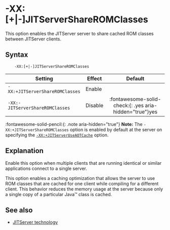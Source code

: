<!--
* Copyright (c) 2017, 2024 IBM Corp. and others
*
* This program and the accompanying materials are made
* available under the terms of the Eclipse Public License 2.0
* which accompanies this distribution and is available at
* https://www.eclipse.org/legal/epl-2.0/ or the Apache
* License, Version 2.0 which accompanies this distribution and
* is available at https://www.apache.org/licenses/LICENSE-2.0.
*
* This Source Code may also be made available under the
* following Secondary Licenses when the conditions for such
* availability set forth in the Eclipse Public License, v. 2.0
* are satisfied: GNU General Public License, version 2 with
* the GNU Classpath Exception [1] and GNU General Public
* License, version 2 with the OpenJDK Assembly Exception [2].
*
* [1] https://www.gnu.org/software/classpath/license.html
* [2] https://openjdk.org/legal/assembly-exception.html
*
* SPDX-License-Identifier: EPL-2.0 OR Apache-2.0 OR GPL-2.0-only WITH Classpath-exception-2.0 OR GPL-2.0-only WITH OpenJDK-assembly-exception-1.0
-->

# -XX:\[+|-\]JITServerShareROMClasses

This option enables the JITServer server to share cached ROM classes between JITServer clients.

## Syntax

        -XX:[+|-]JITServerShareROMClasses

| Setting                 | Effect | Default                                                                            |
|-------------------------|--------|:----------------------------------------------------------------------------------:|
|`-XX:+JITServerShareROMClasses`           | Enable |                                                                                    |
|`-XX:-JITServerShareROMClasses`           | Disable| :fontawesome-solid-check:{: .yes aria-hidden="true"}<span class="sr-only">yes</span> |

 :fontawesome-solid-pencil:{: .note aria-hidden="true"} **Note:** The `-XX:+JITServerShareROMClasses` option is enabled by default at the server on specifying the [`-XX:+JITServerUseAOTCache`](xxjitserveruseaotcache.md) option.

## Explanation

Enable this option when multiple clients that are running identical or similar applications connect to a single server.

This option enables a caching optimization that allows the server to use ROM classes that are cached for one client while compiling for a different client. This behavior reduces the memory usage at the server because only a single copy of a particular Java&trade; class is cached.

## See also

- [JITServer technology](jitserver.md)

<!-- ==== END OF TOPIC ==== xxjitservershareromclasses.md ==== -->
